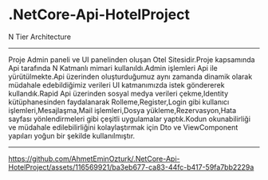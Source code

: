 # .NetCore-Api-HotelProject
N Tier Architecture
<hr>
<p>Proje Admin paneli ve UI panelinden oluşan Otel Sitesidir.Proje kapsamında Api tarafında N Katmanlı mimari kullanıldı.Admin işlemleri Api ile yürütülmekte.Api üzerinden oluşturduğumuz aynı zamanda dinamik olarak müdahale edebildiğimiz verileri UI katmanımızda istek göndererek kullandık.Rapid Api üzerinden sosyal medya verileri çekme,Identity kütüphanesinden faydalanarak Rolleme,Register,Login gibi kullanıcı işlemleri,Mesajlaşma,Mail işlemleri,Dosya yükleme,Rezervasyon,Hata sayfası yönlendirmeleri gibi çeşitli uygulamalar yaptık.Kodun okunabilirliği ve müdahale edilebilirliğini kolaylaştırmak için Dto ve ViewComponent yapıları yoğun bir şekilde kullanılmıştır.</p>
<hr>


https://github.com/AhmetEminOzturk/.NetCore-Api-HotelProject/assets/116569921/ba3eb677-ca83-44fc-b417-59fa7bb2229a

